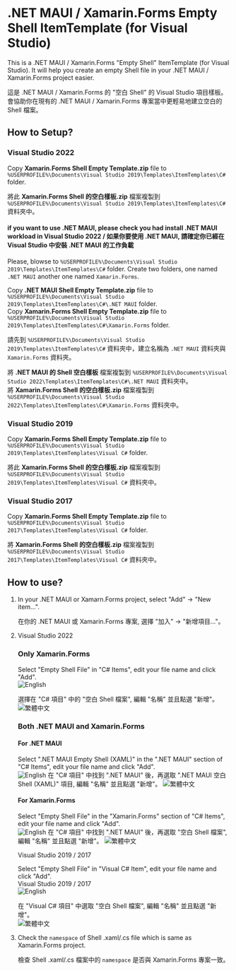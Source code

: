 # .NET MAUI / Xamarin.Forms Empty Shell ItemTemplate (for Visual Studio)

This is a .NET MAUI / Xamarin.Forms "Empty Shell" ItemTemplate (for Visual Studio). It will help you create an empty Shell file in your .NET MAUI / Xamarin.Forms project easier.  
 
這是 .NET MAUI / Xamarin.Forms 的 "空白 Shell" 的 Visual Studio 項目樣板。會協助你在現有的 .NET MAUI / Xamarin.Forms 專案當中更輕易地建立空白的 Shell 檔案。  

## How to Setup?

### Visual Studio 2022
Copy **Xamarin.Forms Shell Empty Template.zip** file to `%USERPROFILE%\Documents\Visual Studio 2019\Templates\ItemTemplates\C#` folder.  
 
將此 **Xamarin.Forms Shell 的空白樣板.zip** 檔案複製到 `%USERPROFILE%\Documents\Visual Studio 2019\Templates\ItemTemplates\C#` 資料夾中。  

#### if you want to use .NET MAUI, please check you had install .NET MAUI workload in Visual Studio 2022 / 如果你要使用 .NET MAUI, 請確定你已經在 Visual Studio 中安裝 .NET MAUI 的工作負載

Please, blowse to `%USERPROFILE%\Documents\Visual Studio 2019\Templates\ItemTemplates\C#` folder. Create two folders, one named `.NET MAUI` another one named `Xamarin.Forms`.

Copy **.NET MAUI Shell Empty Template.zip** file to `%USERPROFILE%\Documents\Visual Studio 2019\Templates\ItemTemplates\C#\.NET MAUI` folder.  
Copy **Xamarin.Forms Shell Empty Template.zip** file to `%USERPROFILE%\Documents\Visual Studio 2019\Templates\ItemTemplates\C#\Xamarin.Forms` folder.  
  

請先到 `%USERPROFILE%\Documents\Visual Studio 2019\Templates\ItemTemplates\C#` 資料夾中，建立名稱為 `.NET MAUI` 資料夾與 `Xamarin.Forms` 資料夾。 

將 **.NET MAUI 的 Shell 空白樣板** 檔案複製到 `%USERPROFILE%\Documents\Visual Studio 2022\Templates\ItemTemplates\C#\.NET MAUI` 資料夾中。  
將 **Xamarin.Forms Shell 的空白樣板.zip** 檔案複製到 `%USERPROFILE%\Documents\Visual Studio 2022\Templates\ItemTemplates\C#\Xamarin.Forms` 資料夾中。  
  
### Visual Studio 2019
Copy **Xamarin.Forms Shell Empty Template.zip** file to `%USERPROFILE%\Documents\Visual Studio 2019\Templates\ItemTemplates\Visual C#` folder.  
 
將此 **Xamarin.Forms Shell 的空白樣板.zip** 檔案複製到 `%USERPROFILE%\Documents\Visual Studio 2019\Templates\ItemTemplates\Visual C#` 資料夾中。  

### Visual Studio 2017
Copy **Xamarin.Forms Shell Empty Template.zip** file to `%USERPROFILE%\Documents\Visual Studio 2017\Templates\ItemTemplates\Visual C#` folder.  
 
將 **Xamarin.Forms Shell 的空白樣板.zip** 檔案複製到 `%USERPROFILE%\Documents\Visual Studio 2017\Templates\ItemTemplates\Visual C#` 資料夾中。  

## How to use?

1. In your .NET MAUI or Xamarn.Forms project, select "Add" -> "New item...".  
 
   在你的 .NET MAUI 或 Xamarin.Forms 專案, 選擇 "加入" -> "新增項目..."。
   
2. Visual Studio 2022

   ### Only Xamarin.Forms

   Select "Empty Shell File" in "C# Items", edit your file name and click "Add".  
   ![English](/Screenshots/English%20for%20VS2022.png)

   選擇在 "C# 項目" 中的 "空白 Shell 檔案", 編輯 "名稱" 並且點選 "新增"。    
   ![繁體中文](/Screenshots/Traditional%20Chinese%20for%20VS2022.png)

   ### Both .NET MAUI and Xamarin.Forms

   #### For .NET MAUI
   Select ".NET MAUI Empty Shell (XAML)" in the ".NET MAUI" section of "C# Items", edit your file name and click "Add".  
   ![English](/Screenshots/English%20for%20.NET%20MAUI%20in%20VS2022.png)
   在 "C# 項目" 中找到 ".NET MAUI" 後，再選取 ".NET MAUI 空白 Shell (XAML)" 項目, 編輯 "名稱" 並且點選 "新增"。 
   ![繁體中文](/Screenshots/Traditional%20Chinese%20for%20.NET%20MAUI%20in%20VS2022.png)

   #### For Xamarin.Forms
   Select "Empty Shell File" in the "Xamarin.Forms" section of "C# Items", edit your file name and click "Add".  
   ![English](/Screenshots/English%20for%20Xamarin.Forms%20in%20VS2022.png)
   在 "C# 項目" 中找到 ".NET MAUI" 後，再選取 "空白 Shell 檔案", 編輯 "名稱" 並且點選 "新增"。
   ![繁體中文](/Screenshots/Traditional%20Chinese%20for%20Xamarin.Forms%20in%20VS2022.png)

   Visual Studio 2019 / 2017  

   Select "Empty Shell File" in "Visual C# Item", edit your file name and click "Add".  
   Visual Studio 2019 / 2017  
   ![English](/Screenshots/English%20for%20VS2017&2019.jpg)

   在 "Visual C# 項目" 中選取 "空白 Shell 檔案", 編輯 "名稱" 並且點選 "新增"。  
   ![繁體中文](/Screenshots/Traditional%20Chinese%20for%20VS2017&2019.jpg)

3. Check the `namespace` of Shell .xaml/.cs file which is same as Xamarin.Forms project.  
 
   檢查 Shell .xaml/.cs 檔案中的 `namespace` 是否與 Xamarin.Forms 專案一致。

